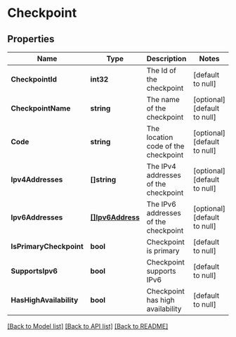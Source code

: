 # Checkpoint

## Properties
Name | Type | Description | Notes
------------ | ------------- | ------------- | -------------
**CheckpointId** | **int32** | The Id of the checkpoint | [default to null]
**CheckpointName** | **string** | The name of the checkpoint | [optional] [default to null]
**Code** | **string** | The location code of the checkpoint | [optional] [default to null]
**Ipv4Addresses** | **[]string** | The IPv4 addresses of the checkpoint  | [optional] [default to null]
**Ipv6Addresses** | [**[]Ipv6Address**](Ipv6Address.md) | The IPv6 addresses of the checkpoint | [optional] [default to null]
**IsPrimaryCheckpoint** | **bool** | Checkpoint is primary | [default to null]
**SupportsIpv6** | **bool** | Checkpoint supports IPv6 | [default to null]
**HasHighAvailability** | **bool** | Checkpoint has high availability | [default to null]

[[Back to Model list]](../README.md#documentation-for-models) [[Back to API list]](../README.md#documentation-for-api-endpoints) [[Back to README]](../README.md)


